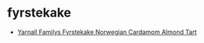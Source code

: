 # fyrstekake

 * [Yarnall Familys Fyrstekake Norwegian Cardamom Almond Tart](../index/y/yarnall-familys-fyrstekake-norwegian-cardamom-almond-tart-51135090.json)
